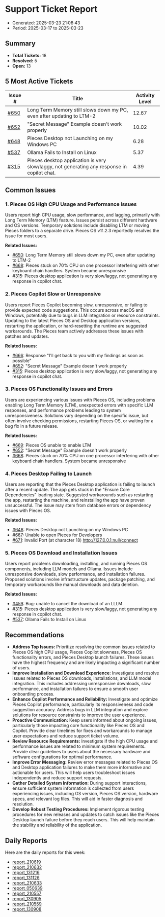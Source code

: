 # Support Ticket Report
- Generated: 2025-03-23 21:08:43
- Period: 2025-03-17 to 2025-03-23

## Summary
- **Total Tickets:** 18
- **Resolved:** 5
- **Open:** 13

## 5 Most Active Tickets
| Issue # | Title | Activity Level |
|---------|-------|----------------|
| [#650](https://github.com/pieces-app/support/issues/650) | Long Term Memory still slows down my PC, even after updating to LTM-2 | 12.67 |
| [#652](https://github.com/pieces-app/support/issues/652) | "Secret Message" Example doesn't work properly | 10.02 |
| [#648](https://github.com/pieces-app/support/issues/648) | Pieces Desktop not Launching on my Windows PC | 6.28 |
| [#537](https://github.com/pieces-app/support/issues/537) | Ollama Fails to Install on Linux | 5.37 |
| [#315](https://github.com/pieces-app/support/issues/315) | Pieces desktop application is very slow/laggy, not generating any response in copilot chat. | 4.39 |

## Common Issues
### 1. Pieces OS High CPU Usage and Performance Issues
Users report high CPU usage, slow performance, and lagging, primarily with Long Term Memory (LTM) feature. Issues persist across different hardware and OS versions. Temporary solutions include disabling LTM or moving Pieces folders to a separate drive. Pieces OS v11.2.3 reportedly resolves the issue for most users.

**Related Issues:**
- [#650](https://github.com/pieces-app/support/issues/650): Long Term Memory still slows down my PC, even after updating to LTM-2
- [#668](https://github.com/pieces-app/support/issues/668): Pieces stuck on 70% CPU on one processor interfering with other keyboard chain handlers. System became unresponsive
- [#315](https://github.com/pieces-app/support/issues/315): Pieces desktop application is very slow/laggy, not generating any response in copilot chat.

### 2. Pieces Copilot Slow or Unresponsive
Users report Pieces Copilot becoming slow, unresponsive, or failing to provide expected code suggestions. This occurs across macOS and Windows, potentially due to bugs in LLM integration or resource constraints. Updating to the latest Pieces OS and Desktop application versions, restarting the application, or hard-resetting the runtime are suggested workarounds. The Pieces team actively addresses these issues with patches and updates.

**Related Issues:**
- [#666](https://github.com/pieces-app/support/issues/666): Response "I'll get back to you with my findings as soon as possible"
- [#652](https://github.com/pieces-app/support/issues/652): "Secret Message" Example doesn't work properly
- [#315](https://github.com/pieces-app/support/issues/315): Pieces desktop application is very slow/laggy, not generating any response in copilot chat.

### 3. Pieces OS Functionality Issues and Errors
Users are experiencing various issues with Pieces OS, including problems enabling Long Term Memory (LTM), unexpected errors with specific LLM responses, and performance problems leading to system unresponsiveness.  Solutions vary depending on the specific issue, but often involve checking permissions, restarting Pieces OS, or waiting for a bug fix in a future release.

**Related Issues:**
- [#669](https://github.com/pieces-app/support/issues/669): Pieces OS unable to enable LTM
- [#652](https://github.com/pieces-app/support/issues/652): "Secret Message" Example doesn't work properly
- [#668](https://github.com/pieces-app/support/issues/668): Pieces stuck on 70% CPU on one processor interfering with other keyboard chain handlers. System became unresponsive

### 4. Pieces Desktop Failing to Launch
Users are reporting that the Pieces Desktop application is failing to launch after a recent update. The app gets stuck in the "Ensure Core Dependencies" loading state.  Suggested workarounds such as restarting the app, restarting the machine, and reinstalling the app have proven unsuccessful.  The issue may stem from database errors or dependency issues with Pieces OS.

**Related Issues:**
- [#648](https://github.com/pieces-app/support/issues/648): Pieces Desktop not Launching on my Windows PC
- [#667](https://github.com/pieces-app/support/issues/667): Unable to open Pieces for Developers
- [#671](https://github.com/pieces-app/support/issues/671): Invalid Port (at character 18) http://127.0.0.1:null/connect

### 5. Pieces OS Download and Installation Issues
Users report problems downloading, installing, and running Pieces OS components, including LLM models and Ollama. Issues include unresponsive downloads, slow performance, and installation failures. Proposed solutions involve infrastructure updates, package patching, and temporary workarounds like manual downloads and data deletion.

**Related Issues:**
- [#459](https://github.com/pieces-app/support/issues/459): Bug: unable to cancel the download of an LLLM
- [#315](https://github.com/pieces-app/support/issues/315): Pieces desktop application is very slow/laggy, not generating any response in copilot chat.
- [#537](https://github.com/pieces-app/support/issues/537): Ollama Fails to Install on Linux


## Recommendations
- **Address Top Issues:** Prioritize resolving the common issues related to Pieces OS high CPU usage, Pieces Copilot slowness, Pieces OS functionality errors, and Pieces Desktop launch failures. These issues have the highest frequency and are likely impacting a significant number of users.
- **Improve Installation and Download Experience:** Investigate and resolve issues related to Pieces OS downloads, installations, and LLM model integration. This includes addressing unresponsive downloads, slow performance, and installation failures to ensure a smooth user onboarding process.
- **Enhance Copilot Performance and Reliability:** Investigate and optimize Pieces Copilot performance, particularly its responsiveness and code suggestion accuracy. Address bugs in LLM integration and explore solutions for resource constraints to improve the user experience.
- **Proactive Communication:**  Keep users informed about ongoing issues, particularly those impacting core functionality like Pieces OS and Copilot. Provide clear timelines for fixes and workarounds to manage user expectations and reduce support ticket volume.
- **Review Resource Requirements:**  Investigate if the high CPU usage and performance issues are related to minimum system requirements. Provide clear guidelines to users about the necessary hardware and software configurations for optimal performance.
- **Improve Error Messaging:** Review error messages related to Pieces OS and Desktop application failures to make them more informative and actionable for users. This will help users troubleshoot issues independently and reduce support requests.
- **Gather Detailed System Information:**  During support interactions, ensure sufficient system information is collected from users experiencing issues, including OS version, Pieces OS version, hardware specs, and relevant log files. This will aid in faster diagnosis and resolution.
- **Develop Robust Testing Procedures:** Implement rigorous testing procedures for new releases and updates to catch issues like the Pieces Desktop launch failure before they reach users. This will help maintain the stability and reliability of the application.

## Daily Reports
Here are the daily reports for this week:

- [report_210619](daily/2025-03-18/report_210619.md)
- [report_210632](daily/2025-03-19/report_210632.md)
- [report_131216](daily/2025-03-19/report_131216.md)
- [report_131126](daily/2025-03-20/report_131126.md)
- [report_210633](daily/2025-03-20/report_210633.md)
- [report_050639](daily/2025-03-22/report_050639.md)
- [report_210557](daily/2025-03-22/report_210557.md)
- [report_130905](daily/2025-03-22/report_130905.md)
- [report_210559](daily/2025-03-23/report_210559.md)
- [report_130908](daily/2025-03-23/report_130908.md)

